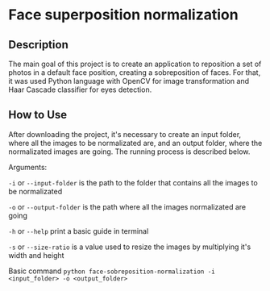 # Face superposition normalization

## Description

The main goal of this project is to create an application to reposition a set of photos in a default face position, creating a sobreposition of faces. For that, it was used Python language with OpenCV for image transformation and Haar Cascade classifier for eyes detection.

## How to Use

After downloading the project, it's necessary to create an input folder, where all the images to be normalizated are, and an output folder, where
the normalizated images are going. The running process is described below.

Arguments:

`-i` or `--input-folder` is the path to the folder that contains all the images to be normalizated

`-o` or `--output-folder` is the path where all the images normalizated are going

`-h` or `--help` print a basic guide in terminal

`-s` or `--size-ratio` is a value used to resize the images by multiplying it's width and height

Basic command `python face-sobreposition-normalization -i <input_folder> -o <output_folder>`
